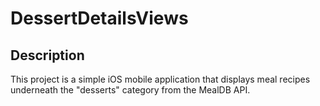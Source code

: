 # DessertDetailsViews

## Description

This project is a simple iOS mobile application that displays meal recipes underneath the "desserts" category from the MealDB API.